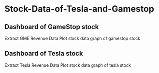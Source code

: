 # Stock-Data-of-Tesla-and-Gamestop
## Dashboard of GameStop stock
Extract GME Revenue Data
Plot stock data graph of gamestop stock
## Dashboard of Tesla stock
Extract Tesla Revenue Data
Plot stock data graph of tesla stock
